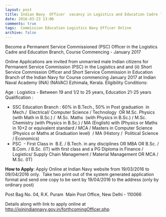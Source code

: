 ```yaml
---
layout: post
title: Indian Navy  Officer  vacancy in Logistics and Education Cadre last date 9th April-2016   
date: 2016-03-23 13:06
comments: true
tags:  Commission Education Logistics Navy Officer Online 
archive: false
---
```

Become a Permanent Service Commissioned (PSC) Officer in the Logistics Cadre and Education Branch, Course Commencing - January 2017


Online Applications are invited from unmarried male Indian citizens for Permanent Service Commission (PSC) in the Logistics and and (ii) Short Service Commission Officer and Short Service Commission in Education Branch of the Indian Navy for Course commencing January 2017 at Indian Naval Academy (INA) (NAVAC) Ezhimala, Kerala.
Eligibility Conditions: 

Age : Logistics - Between 19 and 1/2 to 25 years, Education 21-25 years 
Qualification : 

- SSC Education Branch : 60% in B.Tech., 50% in Post graduation  in Mech./  Electrical/ Computer Science / Technology  OR M.Sc. Physics (with Math in B.Sc.) /  M.Sc. Maths  (with Physics in B.Sc.) / M.Sc. Chemistry (with Physics in B.Sc.) / MA (English) with (Physics or Maths in 10+2 or equivalent standard / MCA / Masters in Computer Science (Physics or Maths at Graduation level)  / MA (History /  Political Science / Economics)
- PSC  - First Class in  B.E. / B.Tech. in any disciplines OR MBA OR B.Sc. / B.Com. / B.Sc. (IT) with first class and a PG Diploma in Finance / Logistics/ Supply Chain Management / Material Management OR MCA / M.Sc. (IT)



**How to Apply**: Apply Online at Indian Navy website from 19/03/2016 to 09/04/2016 only.  Take two print out of the system generated application format and send one copy to be sent by 19/04/2016 to the address (only by ordinary post)


Post Bag No. 04, R.K. Puram  Main Post Office, New Delhi - 110066


Details along with link to apply online at <http://joinindiannavy.gov.in/forthcomingOfficer.php>



